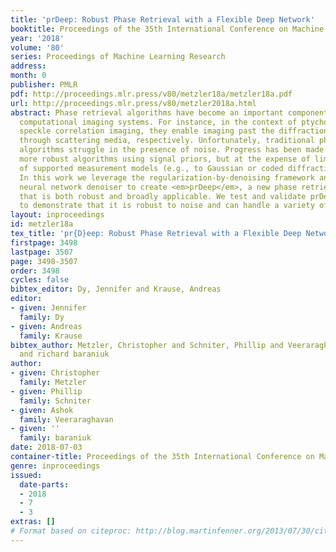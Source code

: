 ```yaml
---
title: 'prDeep: Robust Phase Retrieval with a Flexible Deep Network'
booktitle: Proceedings of the 35th International Conference on Machine Learning
year: '2018'
volume: '80'
series: Proceedings of Machine Learning Research
address: 
month: 0
publisher: PMLR
pdf: http://proceedings.mlr.press/v80/metzler18a/metzler18a.pdf
url: http://proceedings.mlr.press/v80/metzler2018a.html
abstract: Phase retrieval algorithms have become an important component in many modern
  computational imaging systems. For instance, in the context of ptychography and
  speckle correlation imaging, they enable imaging past the diffraction limit and
  through scattering media, respectively. Unfortunately, traditional phase retrieval
  algorithms struggle in the presence of noise. Progress has been made recently on
  more robust algorithms using signal priors, but at the expense of limiting the range
  of supported measurement models (e.g., to Gaussian or coded diffraction patterns).
  In this work we leverage the regularization-by-denoising framework and a convolutional
  neural network denoiser to create <em>prDeep</em>, a new phase retrieval algorithm
  that is both robust and broadly applicable. We test and validate prDeep in simulation
  to demonstrate that it is robust to noise and can handle a variety of system models.
layout: inproceedings
id: metzler18a
tex_title: 'pr{D}eep: Robust Phase Retrieval with a Flexible Deep Network'
firstpage: 3498
lastpage: 3507
page: 3498-3507
order: 3498
cycles: false
bibtex_editor: Dy, Jennifer and Krause, Andreas
editor:
- given: Jennifer
  family: Dy
- given: Andreas
  family: Krause
bibtex_author: Metzler, Christopher and Schniter, Phillip and Veeraraghavan, Ashok
  and richard baraniuk
author:
- given: Christopher
  family: Metzler
- given: Phillip
  family: Schniter
- given: Ashok
  family: Veeraraghavan
- given: ''
  family: baraniuk
date: 2018-07-03
container-title: Proceedings of the 35th International Conference on Machine Learning
genre: inproceedings
issued:
  date-parts:
  - 2018
  - 7
  - 3
extras: []
# Format based on citeproc: http://blog.martinfenner.org/2013/07/30/citeproc-yaml-for-bibliographies/
---
```

